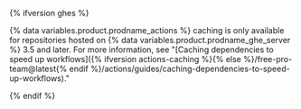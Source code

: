{% ifversion ghes %}

{% data variables.product.prodname_actions %} caching is only available for repositories hosted on {% data variables.product.prodname_ghe_server %} 3.5 and later. For more information, see "[Caching dependencies to speed up workflows]({% ifversion actions-caching %}{% else %}/free-pro-team@latest{% endif %}/actions/guides/caching-dependencies-to-speed-up-workflows)."

{% endif %}
